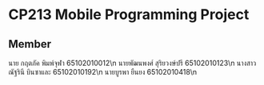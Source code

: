 # CP213 Mobile Programming Project

## Member

นาย กฤตภัค พิมพ์จุฬา       65102010012\n
นายพัฒนพงศ์ สุริยวงษ์ปรี     65102010123\n
นางสาว ณัฐรินี บินซาและ     65102010192\n
นายบูรพา ยืนยง            65102010418\n